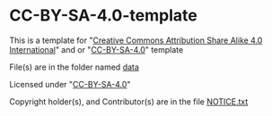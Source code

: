 # CC-BY-SA-4.0-template
This is a template for "[Creative Commons Attribution Share Alike 4.0 International](https://creativecommons.org/licenses/by-sa/4.0/)" and or "[CC-BY-SA-4.0](https://creativecommons.org/licenses/by-sa/4.0/)" template

File(s) are in the folder named [data](data)

Licensed under "[CC-BY-SA-4.0](LICENSE.txt)"

Copyright holder(s), and Contributor(s) are in the file [NOTICE.txt](NOTICE.txt)
